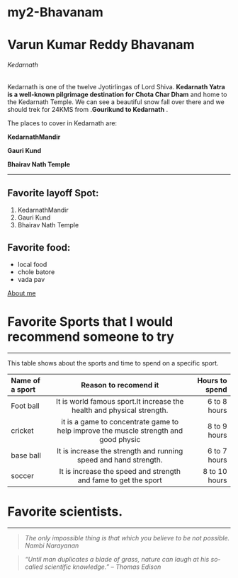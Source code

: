# my2-Bhavanam

# Varun Kumar Reddy Bhavanam
###### Kedarnath

Kedarnath is one of the twelve Jyotirlingas of Lord Shiva. **Kedarnath Yatra is a well-known pilgrimage destination for Chota Char Dham** and home to the Kedarnath Temple. We can see a beautiful snow fall over there and we should trek for 24KMS from .**Gourikund to Kedarnath** .

The places to cover in Kedarnath are:

**KedarnathMandir**

**Gauri Kund**

**Bhairav Nath Temple**

***

##  Favorite layoff Spot:

 1. KedarnathMandir
 2. Gauri Kund
 3. Bhairav Nath Temple

 ##  Favorite food:

 * local food
 * chole batore
 * vada pav

[About me](MyStats.md)


# Favorite Sports that I would recommend someone to try
---

This table shows about the sports and time to spend on a specific sport.

| Name of a sport    | Reason to recomend it |  Hours to spend     | 
| :---        |    :----:   |          ---: |
| Foot ball    | It is world famous sport.It increase the health and physical strength.      | 6 to 8 hours  |
| cricket   | it is a game to concentrate game to help improve the muscle strength and good physic        | 8 to 9 hours      |
| base ball   | It is increase the strength and running speed and hand strength.        | 6 to 7 hours      |
| soccer   | It is increase the speed and strength and fame to get the sport        | 8 to 10 hours      |

# Favorite scientists.
---
>*The only impossible thing is that which you believe to be not possible.
> Nambi Narayanan*

>*“Until man duplicates a blade of grass, nature can laugh at his so-called scientific knowledge.” – Thomas Edison*